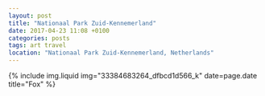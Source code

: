 ```yaml
---
layout: post
title: "Nationaal Park Zuid-Kennemerland"
date: 2017-04-23 11:08 +0100
categories: posts
tags: art travel
location: "Nationaal Park Zuid-Kennemerland, Netherlands"
---
```


{% include img.liquid img="33384683264_dfbcd1d566_k" date=page.date title="Fox" %}
